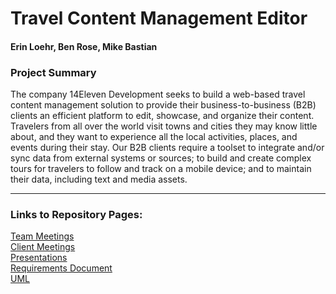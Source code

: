 # Travel Content Management Editor
#### Erin Loehr, Ben Rose, Mike Bastian

### Project Summary  
The company 14Eleven Development seeks to build a web-based travel content management solution to provide their business-to-business (B2B) 
clients an efficient platform to edit, showcase, and organize their content. Travelers from all over the world visit towns and cities they may 
know little about, and they want to experience all the local activities, places, and events during their stay. Our B2B clients require a 
toolset to integrate and/or sync data from external systems or sources; to build and create complex tours for travelers to follow and track on 
a mobile device; and to maintain their data, including text and media assets.

---

### Links to Repository Pages:
[Team Meetings](https://github.com/erincloehr/Travel-Content-Management-Editor/tree/master/Team-Meetings)  
[Client Meetings](https://github.com/erincloehr/Travel-Content-Management-Editor/blob/master/Client-Meetings.md)  
[Presentations](https://github.com/erincloehr/Travel-Content-Management-Editor/tree/master/Presentations)  
[Requirements Document](https://github.com/erincloehr/Travel-Content-Management-Editor/blob/master/Important-Documents/RequirementsDocument.pdf)  
[UML](https://github.com/erincloehr/Travel-Content-Management-Editor/blob/master/Important-Documents/UML.pdf)
